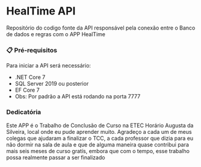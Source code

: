 # HealTime API

Repositório do codigo fonte da API responsável pela conexão entre o Banco de dados e regras com o APP HealTime

### 📋 Pré-requisitos

Para iniciar a API será necessário:

- .NET Core 7
- SQL Server 2019 ou posterior
- EF Core 7 
- Obs: Por padrão a API está rodando na porta 7777


### Dedicatória

Este APP é o Trabalho de Conclusão de Curso na ETEC Horário Augusta da Silveira, local onde eu pude aprender muito.
Agradeço a cada um de meus colegas que ajudaram a finalizar o TCC, a cada professor que dizia para eu não dormir na sala de aula e que de alguma maneira quase contribui para mais seis meses de curso gratís, embora que com o tempo, esse trabalho possa realmente passar a ser finalizado
 
